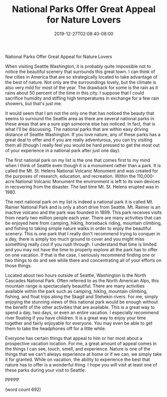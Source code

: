 ﻿---
title: "National Parks Offer Great Appeal for Nature Lovers"
date: 2019-12-27T02:08:40-08:00
description: "Seattle Tips for Web Success"
featured_image: "/images/Seattle.jpg"
tags: ["Seattle"]
---

National Parks Offer Great Appeal for Nature Lovers

When visiting Seattle Washington, it is probably quite impossible not to notice the beautiful scenery that surrounds this great town. I can think of few cities in America that are so strategically located to take advantage of the best of nature. Not only are the surroundings lovely, but the climate is also very mild for most of the year. The drawback for some is the rain as it rains about 50 percent of the time in this city. I suppose that I could sacrifice humidity and stifling high temperatures in exchange for a few rain showers, but that's just me. 

It would seem that I am not the only one that has noticed the beauty that seems to surround the Seattle area as there are several national parks in these areas that are a sure sign someone else has noticed. In fact, that is what I'll be discussing. The national parks that are within easy driving distance of Seattle Washington. If you love nature, any of these parks has a great deal to offer and if you are really adventurous, you can try visiting them all (though I really feel you would be hard pressed to get the most out of your experience in a national park after just one day). 

The first national park on my list is the one that comes first to my mind when I think of Seattle even though it is a monument rather than a park. It is called the Mt. St. Helens National Volcanic Monument and was created for the purposes of research, education, and recreation. Within the 110,000-acre National Volcanic Monument the environment is left to its own devices in recovering from the disaster. The last time Mt. St. Helens erupted was in 1980.

The next national park on my list is indeed a national park it is called Mt. Rainier National Park and is only a short drive from Seattle. Mt. Rainier is an inactive volcano and the park was founded in 1899. This park receives visits from nearly two million people each year. There are many activities that can be enjoyed here from camping, hiking, horseback riding, mountain climbing, and fishing to taking simple nature walks in order to enjoy the beautiful scenery. This is one park that I really don't recommend trying to conquer in a day, there is simply too much ground to cover and you might miss something really cool if you rush through. I understand that time is limited and you may not have the time to properly explore all the park has to offer on one vacation. If that is the case, I seriously recommend finding one or two things to do and see while there and concentrating all of your efforts on those things. 

Located about two hours outside of Seattle, Washington is the North Cascades National Park. Often referred to as the North American Alps, this mountain range is spectacularly beautiful. There are many activities available within the park such as camping, hiking, mountain climbing, fishing, and float trips along the Skagit and Stehekin rivers. For me, simply enjoying the stunning views of this national park would be enough without the benefit of the other activities that are available. This is a great way to spend a day, two days, or even an entire vacation. I especially recommend river floating if you have children. It is a great way to enjoy your time together and fairly enjoyable for everyone. You may even be able to get them to take the headphones off for a little while. 

Everyone has certain things that appeal to him or her most about a prospective vacation location. For me, a great amount of appeal comes in the things I can see, touch, smell, and experience. Nature is one of the things that we can't always experience at home or if we can, we simply take it for granted. While on vacation, the ability to experience the best that nature has to offer is a wonderful thing. I hope you will visit at least one of these parks during your visit to Seattle. 

PPPPP

(word count 692)

